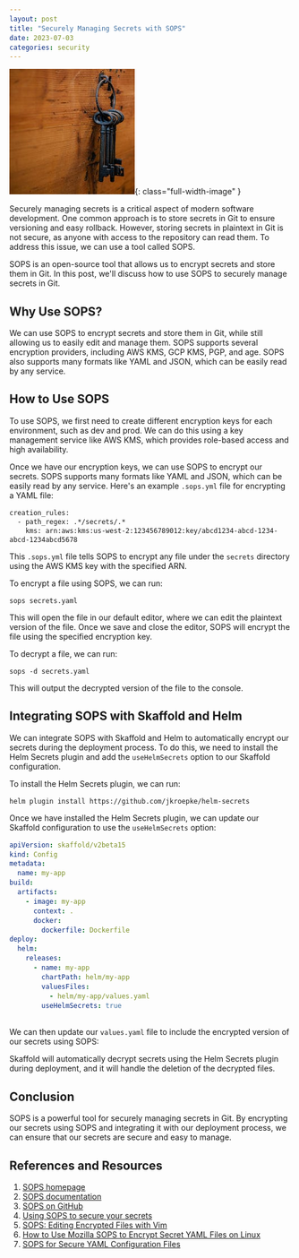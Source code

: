 ```yaml
---
layout: post
title: "Securely Managing Secrets with SOPS"
date: 2023-07-03
categories: security
---
```

![Keys](/assets/images/key_sops.jpg){: class="full-width-image" }






Securely managing secrets is a critical aspect of modern software development. One common approach is to store secrets in Git to ensure versioning and easy rollback. However, storing secrets in plaintext in Git is not secure, as anyone with access to the repository can read them. To address this issue, we can use a tool called SOPS.

SOPS is an open-source tool that allows us to encrypt secrets and store them in Git. In this post, we'll discuss how to use SOPS to securely manage secrets in Git.

## Why Use SOPS?

We can use SOPS to encrypt secrets and store them in Git, while still allowing us to easily edit and manage them. SOPS supports several encryption providers, including AWS KMS, GCP KMS, PGP, and age. SOPS also supports many formats like YAML and JSON, which can be easily read by any service.

## How to Use SOPS

To use SOPS, we first need to create different encryption keys for each environment, such as dev and prod. We can do this using a key management service like AWS KMS, which provides role-based access and high availability.

Once we have our encryption keys, we can use SOPS to encrypt our secrets. SOPS supports many formats like YAML and JSON, which can be easily read by any service. Here's an example `.sops.yml` file for encrypting a YAML file:

```
creation_rules:
  - path_regex: .*/secrets/.*
    kms: arn:aws:kms:us-west-2:123456789012:key/abcd1234-abcd-1234-abcd-1234abcd5678
```

This `.sops.yml` file tells SOPS to encrypt any file under the `secrets` directory using the AWS KMS key with the specified ARN.

To encrypt a file using SOPS, we can run:

```
sops secrets.yaml
```

This will open the file in our default editor, where we can edit the plaintext version of the file. Once we save and close the editor, SOPS will encrypt the file using the specified encryption key.

To decrypt a file, we can run:

```
sops -d secrets.yaml
```

This will output the decrypted version of the file to the console.

## Integrating SOPS with Skaffold and Helm

We can integrate SOPS with Skaffold and Helm to automatically encrypt our secrets during the deployment process. To do this, we need to install the Helm Secrets plugin and add the `useHelmSecrets` option to our Skaffold configuration.

To install the Helm Secrets plugin, we can run:

```
helm plugin install https://github.com/jkroepke/helm-secrets
```

Once we have installed the Helm Secrets plugin, we can update our Skaffold configuration to use the `useHelmSecrets` option:

```yaml
apiVersion: skaffold/v2beta15
kind: Config
metadata:
  name: my-app
build:
  artifacts:
    - image: my-app
      context: .
      docker:
        dockerfile: Dockerfile
deploy:
  helm:
    releases:
      - name: my-app
        chartPath: helm/my-app
        valuesFiles:
          - helm/my-app/values.yaml
        useHelmSecrets: true
    
```


We can then update our `values.yaml` file to include the encrypted version of our secrets using SOPS:

Skaffold will automatically decrypt secrets using the Helm Secrets plugin during deployment, and it will handle the deletion of the decrypted files.
## Conclusion

SOPS is a powerful tool for securely managing secrets in Git. By encrypting our secrets using SOPS and integrating it with our deployment process, we can ensure that our secrets are secure and easy to manage.

## References and Resources

1. [SOPS homepage](https://github.com/mozilla/sops)
2. [SOPS documentation](https://github.com/mozilla/sops/blob/master/doc/index.md)
3. [SOPS on GitHub](https://github.com/mozilla/sops)
4. [Using SOPS to secure your secrets](https://aws.amazon.com/blogs/startups/using-sops-to-secure-your-secrets/)
5. [SOPS: Editing Encrypted Files with Vim](https://medium.com/@danieljuhl/sops-editing-encrypted-files-with-vim-9f6e8b3f4c1c)
6. [How to Use Mozilla SOPS to Encrypt Secret YAML Files on Linux](https://www.tecmint.com/encrypt-yaml-files-with-mozilla-sops-in-linux/)
7. [SOPS for Secure YAML Configuration Files](https://www.starkandwayne.com/blog/sops-for-secure-yaml-configuration-files/)
